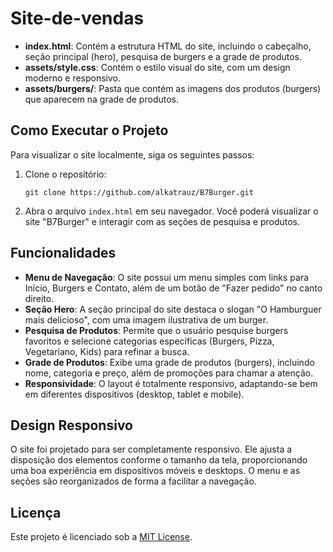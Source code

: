 # Site-de-vendas


- **index.html**: Contém a estrutura HTML do site, incluindo o cabeçalho, seção principal (hero), pesquisa de burgers e a grade de produtos.
- **assets/style.css**: Contém o estilo visual do site, com um design moderno e responsivo.
- **assets/burgers/**: Pasta que contém as imagens dos produtos (burgers) que aparecem na grade de produtos.

## Como Executar o Projeto

Para visualizar o site localmente, siga os seguintes passos:

1. Clone o repositório:
    ```
    git clone https://github.com/alkatrauz/B7Burger.git
    ```

2. Abra o arquivo `index.html` em seu navegador. Você poderá visualizar o site "B7Burger" e interagir com as seções de pesquisa e produtos.

## Funcionalidades

- **Menu de Navegação**: O site possui um menu simples com links para Início, Burgers e Contato, além de um botão de "Fazer pedido" no canto direito.
- **Seção Hero**: A seção principal do site destaca o slogan "O Hamburguer mais delicioso", com uma imagem ilustrativa de um burger.
- **Pesquisa de Produtos**: Permite que o usuário pesquise burgers favoritos e selecione categorias específicas (Burgers, Pizza, Vegetariano, Kids) para refinar a busca.
- **Grade de Produtos**: Exibe uma grade de produtos (burgers), incluindo nome, categoria e preço, além de promoções para chamar a atenção.
- **Responsividade**: O layout é totalmente responsivo, adaptando-se bem em diferentes dispositivos (desktop, tablet e mobile).

## Design Responsivo

O site foi projetado para ser completamente responsivo. Ele ajusta a disposição dos elementos conforme o tamanho da tela, proporcionando uma boa experiência em dispositivos móveis e desktops. O menu e as seções são reorganizados de forma a facilitar a navegação.

## Licença

Este projeto é licenciado sob a [MIT License](LICENSE).
